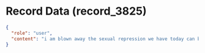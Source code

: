 # Record Data (record_3825)

```json
{
  "role": "user",
  "content": "i am blown away the sexual repression we have today can be traced back to a parasitic usurping of power by brahmins and caste system that came in from the north?\n"
}
```
